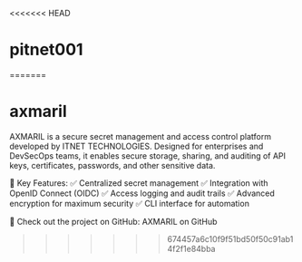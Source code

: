 <<<<<<< HEAD
# pitnet001

=======
# axmaril
AXMARIL is a secure secret management and access control platform developed by ITNET TECHNOLOGIES. Designed for enterprises and DevSecOps teams, it enables secure storage, sharing, and auditing of API keys, certificates, passwords, and other sensitive data.

🚀 Key Features:
✅ Centralized secret management
✅ Integration with OpenID Connect (OIDC)
✅ Access logging and audit trails
✅ Advanced encryption for maximum security
✅ CLI interface for automation

🔗 Check out the project on GitHub: AXMARIL on GitHub
>>>>>>> 674457a6c10f9f51bd50f50c91ab14f2f1e84bba
